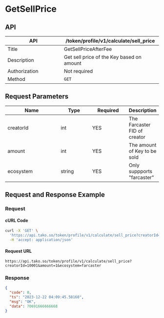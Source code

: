 # GetSellPrice

## API

<table><thead><tr><th width="169">API</th><th>/token/profile/v1/calculate/sell_price</th></tr></thead><tbody><tr><td>Title</td><td>GetSellPriceAfterFee</td></tr><tr><td>Description</td><td>Get sell price of the Key based on amount</td></tr><tr><td>Authorization</td><td>Not required</td></tr><tr><td>Method</td><td><code>GET</code></td></tr></tbody></table>

## Request Parameters

<table><thead><tr><th width="178">Name</th><th width="99">Type</th><th width="113">Required</th><th>Description</th></tr></thead><tbody><tr><td>creatorId</td><td>int</td><td>YES</td><td>The Farcaster FID of creator</td></tr><tr><td>amount</td><td>int</td><td>YES</td><td>The amount of Key to be sold</td></tr><tr><td>ecosystem</td><td>string</td><td>YES</td><td>Only suppports "farcaster"</td></tr></tbody></table>

## Request and Response Example

### Request

#### cURL Code

```bash
curl -X 'GET' \
  'https://api.tako.so/token/profile/v1/calculate/sell_price?creatorId=10001&amount=1&ecosystem=farcaster' \
  -H 'accept: application/json'
```

#### Request URL

`https://api.tako.so/token/profile/v1/calculate/sell_price?creatorId=10001&amount=1&ecosystem=farcaster`

### Response

```json
{
  "code": 0,
  "ts": "2023-12-22 04:09:45.58160",
  "msg": "OK",
  "data": 70691666666668
}
```
